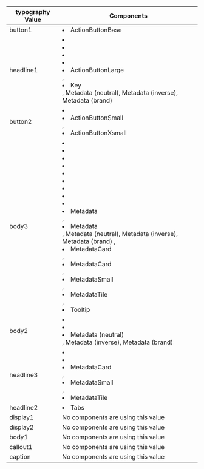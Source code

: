 typography Value | Components 
--------|-------- 
button1 | <li> ActionButtonBase </li>
headline1 | <li> <li> <li> <li> <li> ActionButtonLarge </li> </li></li>, <li>Key</li>,</li> Metadata (neutral),</li> Metadata (inverse),</li> Metadata (brand)
button2 | <li> <li> ActionButtonSmall </li> </li></li>, <li>ActionButtonXsmall</li>
body3 | <li> <li> <li> <li> <li> <li> <li> <li> <li> <li> Metadata </li> </li></li></li></li></li></li></li>, <li>Metadata</li>,</li> Metadata (neutral),</li> Metadata (inverse),</li> Metadata (brand) </li></li></li></li></li></li>, <li>MetadataCard</li> </li></li></li></li></li>, <li>MetadataCard</li> </li></li></li></li>, <li>MetadataSmall</li> </li></li></li>, <li>MetadataTile</li> </li></li>, <li>Tooltip</li>
body2 | <li> <li> <li> Metadata (neutral) </li>,</li> Metadata (inverse),</li> Metadata (brand)
headline3 | <li> <li> <li> MetadataCard </li> </li></li></li>, <li>MetadataSmall</li> </li></li>, <li>MetadataTile</li>
headline2 | <li> Tabs </li>
display1 | No components are using this value
display2 | No components are using this value
body1 | No components are using this value
callout1 | No components are using this value
caption | No components are using this value
